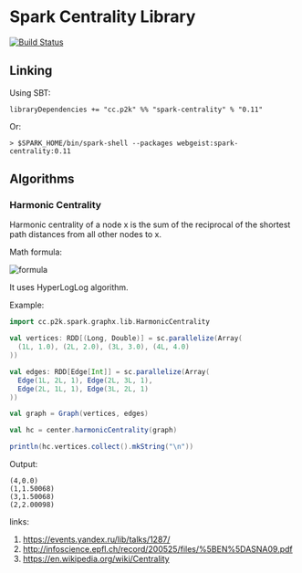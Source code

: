 # Spark Centrality Library

[![Build Status](https://travis-ci.org/webgeist/spark-centrality.svg?branch=master)](https://travis-ci.org/webgeist/spark-centrality)

## Linking

Using SBT: 

`libraryDependencies += "cc.p2k" %% "spark-centrality" % "0.11"`

Or:

`> $SPARK_HOME/bin/spark-shell --packages webgeist:spark-centrality:0.11`

## Algorithms

### Harmonic Centrality

Harmonic centrality of a node x is the sum of the reciprocal of the shortest path distances from all other nodes to x.

Math formula:

![formula](http://upload.wikimedia.org/math/b/b/0/bb039f0850211e3f763c648178cb30b4.png)

It uses HyperLogLog algorithm.

Example:

```scala
import cc.p2k.spark.graphx.lib.HarmonicCentrality

val vertices: RDD[(Long, Double)] = sc.parallelize(Array(
  (1L, 1.0), (2L, 2.0), (3L, 3.0), (4L, 4.0)
))

val edges: RDD[Edge[Int]] = sc.parallelize(Array(
  Edge(1L, 2L, 1), Edge(2L, 3L, 1),
  Edge(2L, 1L, 1), Edge(3L, 2L, 1)
))

val graph = Graph(vertices, edges)

val hc = center.harmonicCentrality(graph)

println(hc.vertices.collect().mkString("\n"))

```

Output:

```
(4,0.0)
(1,1.50068)
(3,1.50068)
(2,2.00098)
```

links:

1. https://events.yandex.ru/lib/talks/1287/
2. http://infoscience.epfl.ch/record/200525/files/%5BEN%5DASNA09.pdf
3. https://en.wikipedia.org/wiki/Centrality
